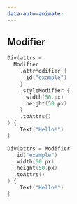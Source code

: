 ```yaml
---
data-auto-animate:
---
```


## Modifier

```kotlin [code-escape-hatch]
Div(attrs = 
  Modifier
    .attrModifier {
      id("example")
    }
    .styleModifier {
      width(50.px)
      height(50.px)
    }
    .toAttrs()
) {
    Text("Hello!")
}
```

```kotlin 0|2-4|0
Div(attrs = Modifier
  .id("example")
  .width(50.px)
  .height(50.px)
  .toAttrs()
) {
    Text("Hello!")
}
```
